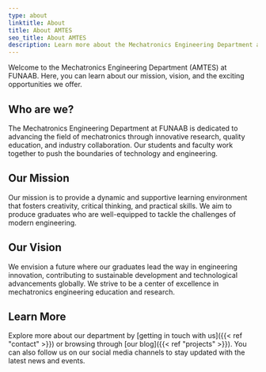 ```yaml
---
type: about
linktitle: About
title: About AMTES
seo_title: About AMTES
description: Learn more about the Mechatronics Engineering Department at FUNAAB.
---
```


Welcome to the Mechatronics Engineering Department (AMTES) at FUNAAB. Here, you can learn about our mission, vision, and the exciting opportunities we offer.

## Who are we?

The Mechatronics Engineering Department at FUNAAB is dedicated to advancing the field of mechatronics through innovative research, quality education, and industry collaboration. Our students and faculty work together to push the boundaries of technology and engineering.

## Our Mission

Our mission is to provide a dynamic and supportive learning environment that fosters creativity, critical thinking, and practical skills. We aim to produce graduates who are well-equipped to tackle the challenges of modern engineering.

## Our Vision

We envision a future where our graduates lead the way in engineering innovation, contributing to sustainable development and technological advancements globally. We strive to be a center of excellence in mechatronics engineering education and research.

## Learn More

Explore more about our department by [getting in touch with us]({{< ref "contact" >}}) or browsing through [our blog]({{< ref "projects" >}}). You can also follow us on our social media channels to stay updated with the latest news and events.
